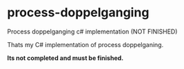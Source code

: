 # process-doppelganging
Process doppelganging c# implementation (NOT FINISHED)

Thats my C# implementation of process doppelganing. 

**Its not completed and must be finished.**
